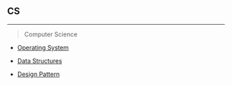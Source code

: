 ## CS
---

> Computer Science

* [Operating System](https://github.com/JongsooPark1/OS)

* [Data Structures](https://github.com/JongsooPark1/Data-Structures)

* [Design Pattern](https://github.com/JongsooPark1/Design-Pattern) 

